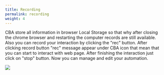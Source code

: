 ```yaml
---
title: Recording
permalink: recording
weight: 4
---
```


CBA store all information in browser Local Storage so that why after closing the chrome browser and restarting the computer records are still available. Also you can record your interaction by clicking the "rec" button. After clicking record button "rec" message appear under CBA icon that mean that you can start to interact with web page. After finishing the interaction just click on "stop" button. Now you can manage and edit your automation. 

![](/images/recording.jpeg)